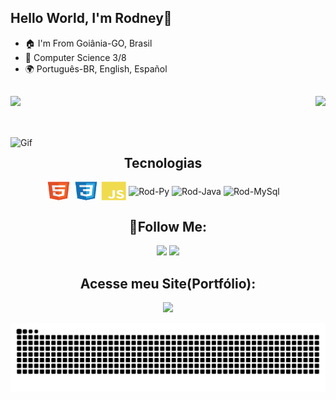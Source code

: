 ## Hello World, I'm Rodney👋

- 🏠 I'm From Goiânia-GO, Brasil
- 🌱 Computer Science 3/8
- 🌍 Português-BR, English, Español 

##
<div>
   <img height="160em" src="https://github-readme-stats.vercel.app/api/top-langs/?username=RodneyRoque&layout=compact&langs_count=7&theme=midnight-purple"/>
  <img align="right" height="150em" src="https://github-readme-stats.vercel.app/api?username=RodneyRoque&count_private=true&include_all_commits=true&show_icons=true&theme=midnight-purple&hide_border=false&show_owner=true"/>
</div>

##
<div align="center" style="display: inline_block;"><br>
  <img align="left" alt ="Gif" src="https://media4.giphy.com/media/2IudUHdI075HL02Pkk/giphy.gif">
  <h2>Tecnologias</h2>
  <img align="center" alt="Rod-HTML" height="30" width="40" src="https://raw.githubusercontent.com/devicons/devicon/master/icons/html5/html5-original.svg">
  <img align="center" alt="Rod-CSS" height="30" width="40" src="https://raw.githubusercontent.com/devicons/devicon/master/icons/css3/css3-original.svg">
  <img align="center" alt="Rod-Js" height="30" width="40" src="https://raw.githubusercontent.com/devicons/devicon/master/icons/javascript/javascript-plain.svg">
  <img align="center" alt="Rod-Py" height="30" width="40" src="https://cdn.jsdelivr.net/gh/devicons/devicon/icons/python/python-original.svg" /> 
  <img align="center" alt="Rod-Java" height="30" width="40" src="https://raw.githubusercontent.com/jmnote/z-icons/master/svg/java.svg" />
  <img align="center" alt="Rod-MySql" height="30" width="40" src="https://cdn.jsdelivr.net/gh/devicons/devicon/icons/mysql/mysql-original-wordmark.svg" />
</div>
  
  <div align="center">
  <h2>🚀Follow Me:</h2>
   <a href="https://instagram.com/" target="_blank"><img src="https://img.shields.io/badge/-Instagram-%23E4405F?style=for-the-badge&logo=instagram&logoColor=white"      target="_blank"></a> 
   <a href="https://www.linkedin.com/in/" target="_blank"><img src="https://img.shields.io/badge/-LinkedIn-%230077B5?style=for-the-badge&logo=linkedin&logoColor=white" target="_blank"></a> 
  
   <div>
    <h2>Acesse meu Site(Portfólio):</h2>
     <a href="https://rodneyroque.netlify.app" target="_blank"><img style="width:30%;" src="https://www.jornaldaconstrucaocivil.com.br/wp-content/uploads/2018/04/CLIQUE-AQUI-VEJA.png"></a>
   </div>
  

  ![Snake animation](https://github.com/RodneyRoque/RodneyRoque/blob/output/github-contribution-grid-snake.svg)


